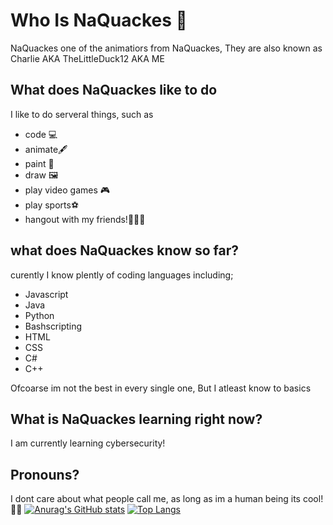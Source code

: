 # Who Is NaQuackes 🦆
NaQuackes one of the animatiors from NaQuackes, They are also known as Charlie AKA TheLittleDuck12 AKA ME
## What does NaQuackes like to do
I like to do serveral things, such as
- code 💻
- animate🖋️
- paint 🎨
- draw 🖼️
- play video games 🎮
- play sports⚽
- hangout with my friends!🧑‍🤝‍🧑
## what does NaQuackes know so far?
curently I know plently of coding languages including;
- Javascript
- Java
- Python
- Bashscripting
- HTML
- CSS
- C#
- C++
  
Ofcoarse im not the best in every single one, But I atleast know to basics
## What is NaQuackes learning right now?
I am currently learning cybersecurity!
## Pronouns?
I dont care about what people call me, as long as im a human being its cool! 🏳️‍🌈
[![Anurag's GitHub stats](https://github-readme-stats.vercel.app/api?username=NaQuackes&theme=dark)](https://github.com/anuraghazra/github-readme-stats)
[![Top Langs](https://github-readme-stats.vercel.app/api/top-langs/?username=NaQuackes&theme=dark&layout=compact)](https://github.com/anuraghazra/github-readme-stats)
